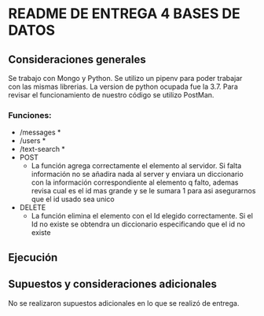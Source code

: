 # README DE ENTREGA 4 BASES DE DATOS

## Consideraciones generales

Se trabajo con Mongo y Python. Se utilizo un pipenv para poder trabajar con las mismas librerias. La version de python ocupada fue la 3.7. Para revisar el funcionamiento de nuestro código se utilizo PostMan.


### Funciones:

* /messages
	* 
* /users
	* 
* /text-search
	*
* POST
	* La función agrega correctamente el elemento al servidor. Si falta información no se añadira nada al server y enviara un diccionario con la información correspondiente al elemento q falto, ademas revisa cual es el id mas grande y se le sumara 1 para asi asegurarnos que el id usado sea unico
* DELETE
	* La función elimina el elemento con el Id elegido correctamente. Si el Id no existe se obtendra un diccionario especificando que el id no existe


## Ejecución



## Supuestos y consideraciones adicionales

No se realizaron supuestos adicionales en lo que se realizó de entrega.